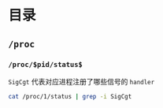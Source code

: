 










# 目录

## `/proc`

### `/proc/$pid/status$`

`SigCgt`  代表对应进程注册了哪些信号的 `handler`
```bash
cat /proc/1/status | grep -i SigCgt
```


